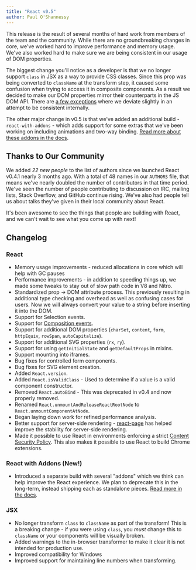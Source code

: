 ```yaml
---
title: "React v0.5"
author: Paul O'Shannessy
---
```


This release is the result of several months of hard work from members of the team and the community. While there are no groundbreaking changes in core, we've worked hard to improve performance and memory usage. We've also worked hard to make sure we are being consistent in our usage of DOM properties.

The biggest change you'll notice as a developer is that we no longer support `class` in JSX as a way to provide CSS classes. Since this prop was being converted to `className` at the transform step, it caused some confusion when trying to access it in composite components. As a result we decided to make our DOM properties mirror their counterparts in the JS DOM API. There are [a few exceptions](https://github.com/facebook/react/blob/master/src/dom/DefaultDOMPropertyConfig.js#L156) where we deviate slightly in an attempt to be consistent internally.

The other major change in v0.5 is that we've added an additional build - `react-with-addons` - which adds support for some extras that we've been working on including animations and two-way binding. [Read more about these addons in the docs](/react/docs/addons.html).

## Thanks to Our Community

We added *22 new people* to the list of authors since we launched React v0.4.1 nearly 3 months ago. With a total of 48 names in our `AUTHORS` file, that means we've nearly doubled the number of contributors in that time period. We've seen the number of people contributing to discussion on IRC, mailing lists, Stack Overflow, and GitHub continue rising. We've also had people tell us about talks they've given in their local community about React.

It's been awesome to see the things that people are building with React, and we can't wait to see what you come up with next!


## Changelog

### React

* Memory usage improvements - reduced allocations in core which will help with GC pauses
* Performance improvements - in addition to speeding things up, we made some tweaks to stay out of slow path code in V8 and Nitro.
* Standardized prop -> DOM attribute process. This previously resulting in additional type checking and overhead as well as confusing cases for users. Now we will always convert your value to a string before inserting it into the DOM.
* Support for Selection events.
* Support for [Composition events](https://developer.mozilla.org/en-US/docs/Web/API/CompositionEvent).
* Support for additional DOM properties (`charSet`, `content`, `form`, `httpEquiv`, `rowSpan`, `autoCapitalize`).
* Support for additional SVG properties (`rx`, `ry`).
* Support for using `getInitialState` and `getDefaultProps` in mixins.
* Support mounting into iframes.
* Bug fixes for controlled form components.
* Bug fixes for SVG element creation.
* Added `React.version`.
* Added `React.isValidClass` - Used to determine if a value is a valid component constructor.
* Removed `React.autoBind` - This was deprecated in v0.4 and now properly removed.
* Renamed  `React.unmountAndReleaseReactRootNode` to `React.unmountComponentAtNode`.
* Began laying down work for refined performance analysis.
* Better support for server-side rendering - [react-page](https://github.com/facebook/react-page) has helped improve the stability for server-side rendering.
* Made it possible to use React in environments enforcing a strict [Content Security Policy](https://developer.mozilla.org/en-US/docs/Security/CSP/Introducing_Content_Security_Policy). This also makes it possible to use React to build Chrome extensions.

### React with Addons (New!)

* Introduced a separate build with several "addons" which we think can help improve the React experience. We plan to deprecate this in the long-term, instead shipping each as standalone pieces. [Read more in the docs](/react/docs/addons.html).

### JSX

* No longer transform `class` to `className` as part of the transform! This is a breaking change - if you were using `class`, you *must* change this to `className` or your components will be visually broken.
* Added warnings to the in-browser transformer to make it clear it is not intended for production use.
* Improved compatibility for Windows
* Improved support for maintaining line numbers when transforming.
